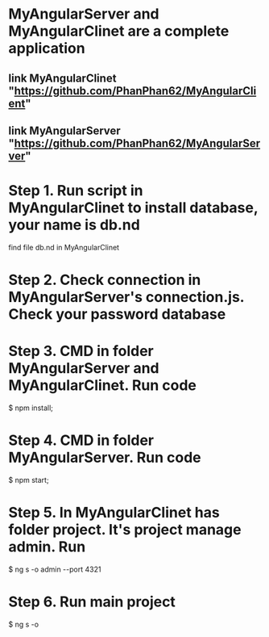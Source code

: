 # MyAngularServer and MyAngularClinet are a complete application
## link MyAngularClinet "https://github.com/PhanPhan62/MyAngularClient"
## link MyAngularServer "https://github.com/PhanPhan62/MyAngularServer"
# Step 1. Run script in MyAngularClinet to install database, your name is db.nd 
find file db.nd in MyAngularClinet
# Step 2. Check connection in MyAngularServer's connection.js. Check your password database
# Step 3. CMD in folder MyAngularServer and MyAngularClinet. Run code 
$ npm install;
# Step 4. CMD in folder MyAngularServer. Run code 
$ npm start;
# Step 5. In MyAngularClinet has folder project. It's project manage admin. Run 
$ ng s -o admin --port 4321
# Step 6. Run main project 
$ ng s -o
